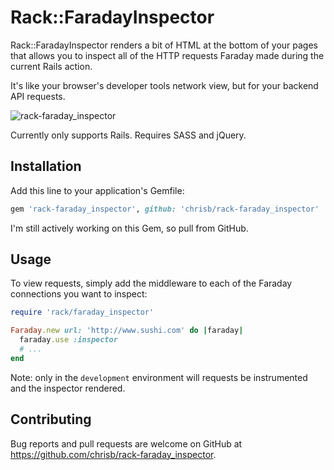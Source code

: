 # Rack::FaradayInspector

Rack::FaradayInspector renders a bit of HTML at the bottom of your pages that allows you to inspect all of the HTTP requests Faraday made during the current Rails action.

It's like your browser's developer tools network view, but for your backend API requests.

![rack-faraday_inspector](https://cloud.githubusercontent.com/assets/29424/13030496/029e5f7a-d262-11e5-886c-1b8e3b8a6260.gif)

Currently only supports Rails. Requires SASS and jQuery.

## Installation

Add this line to your application's Gemfile:

```ruby
gem 'rack-faraday_inspector', github: 'chrisb/rack-faraday_inspector'
```

I'm still actively working on this Gem, so pull from GitHub.

## Usage

To view requests, simply add the middleware to each of the Faraday connections you want to inspect:

```ruby
require 'rack/faraday_inspector'

Faraday.new url: 'http://www.sushi.com' do |faraday|
  faraday.use :inspector
  # ...
end
```

Note: only in the `development` environment will requests be instrumented and the inspector rendered.

## Contributing

Bug reports and pull requests are welcome on GitHub at https://github.com/chrisb/rack-faraday_inspector.
